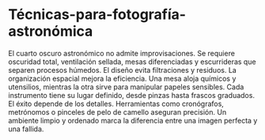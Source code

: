 # Técnicas-para-fotografía-astronómica
El cuarto oscuro astronómico no admite improvisaciones. Se requiere oscuridad total, ventilación sellada, mesas diferenciadas y escurrideras que separen procesos húmedos. El diseño evita filtraciones y residuos.
La organización espacial mejora la eficiencia. Una mesa aloja químicos y utensilios, mientras la otra sirve para manipular papeles sensibles. Cada instrumento tiene su lugar definido, desde pinzas hasta frascos graduados.
El éxito depende de los detalles. Herramientas como cronógrafos, metrónomos o pinceles de pelo de camello aseguran precisión. Un ambiente limpio y ordenado marca la diferencia entre una imagen perfecta y una fallida.
